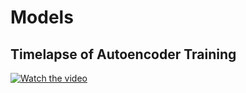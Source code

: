 # Models

## Timelapse of Autoencoder Training
[![Watch the video](https://raw.githubusercontent.com/nait400/ML-6d-sugra-landscape/main/models/assets/gram-ae_all-models.png)](https://raw.githubusercontent.com/nait400/ML-6d-sugra-landscape/main/models/assets/autoencoder-training_1274-updates.mp4)


